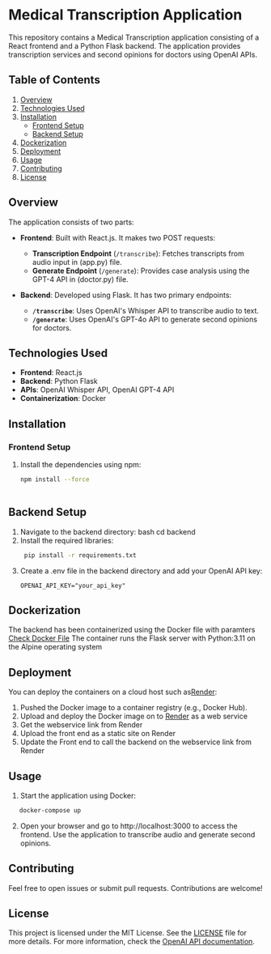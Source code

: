 # Medical Transcription Application

This repository contains a Medical Transcription application consisting of a React frontend and a Python Flask backend. The application provides transcription services and second opinions for doctors using OpenAI APIs.

## Table of Contents

1. [Overview](#overview)
2. [Technologies Used](#technologies-used)
3. [Installation](#installation)
   - [Frontend Setup](#frontend-setup)
   - [Backend Setup](#backend-setup)
4. [Dockerization](#dockerization)
5. [Deployment](#deployment)
6. [Usage](#usage)
7. [Contributing](#contributing)
8. [License](#license)

## Overview

The application consists of two parts:

- **Frontend**: Built with React.js. It makes two POST requests:
  - **Transcription Endpoint** (`/transcribe`): Fetches transcripts from audio input in (app.py) file.
  - **Generate Endpoint** (`/generate`): Provides case analysis using the GPT-4 API in (doctor.py) file.

- **Backend**: Developed using Flask. It has two primary endpoints:
  - **`/transcribe`**: Uses OpenAI's Whisper API to transcribe audio to text.
  - **`/generate`**: Uses OpenAI's GPT-4o API to generate second opinions for doctors.

## Technologies Used

- **Frontend**: React.js
- **Backend**: Python Flask
- **APIs**: OpenAI Whisper API, OpenAI GPT-4 API
- **Containerization**: Docker

## Installation

### Frontend Setup

1. Install the dependencies using npm:
   ```bash
   npm install --force   
  
## Backend Setup
1. Navigate to the backend directory:
bash
cd backend
2. Install the required libraries:
   ```bash
    pip install -r requirements.txt
3. Create a .env file in the backend directory and add your OpenAI API key:
   ```plaintext
   OPENAI_API_KEY="your_api_key"

## Dockerization
The backend has been containerized using the Docker file with paramters [Check Docker File](https://github.com/Doctor-Samir-Abbas-Hospital/MedicalTranscription-Version1/blob/dockerize/backend/Dockerfile)
The container runs the Flask server with Python:3.11 on the Alpine operating system

## Deployment
You can deploy the containers on a cloud host such as[Render](https://render.com/):
1. Pushed the Docker image to a container registry (e.g., Docker Hub).
2. Upload and deploy the Docker image on to [Render](https://render.com/) as a web service
3. Get the webservice link from Render
4. Upload the front end as a static site on Render
5. Update the Front end to call the backend on the webservice link from Render

## Usage
1. Start the application using Docker:
 ```bash
    docker-compose up
```
2. Open your browser and go to http://localhost:3000 to access the frontend.
Use the application to transcribe audio and generate second opinions.
## Contributing
Feel free to open issues or submit pull requests. Contributions are welcome!

## License

This project is licensed under the MIT License. See the [LICENSE](LICENSE) file for more details. For more information, check the [OpenAI API documentation](https://platform.openai.com/docs).


